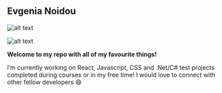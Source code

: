 ## Evgenia Noidou ##

![alt text](https://github.com/EvgeniaNoidou/EvgeniaNo/blob/master/photo.jpg?raw=true)

![alt text](https://github.com/EvgeniaNoidou/EvgeniaNo/blob/master/giphy.gif?raw=true)

**Welcome to my repo with all of my favourite things!**

I’m currently working on React, Javascript, CSS and .Net/C# test projects completed during courses or in my free time! I would love to connect with other fellow developers 😄

